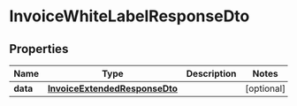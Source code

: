 # InvoiceWhiteLabelResponseDto

## Properties
Name | Type | Description | Notes
------------ | ------------- | ------------- | -------------
**data** | [**InvoiceExtendedResponseDto**](InvoiceExtendedResponseDto.md) |  |  [optional]

